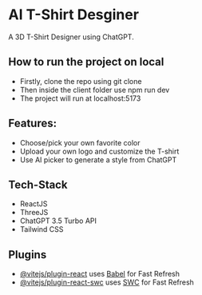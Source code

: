 # AI T-Shirt Desginer

A 3D T-Shirt Designer using ChatGPT.

## How to run the project on local 

- Firstly, clone the repo using git clone
- Then inside the client folder use npm run dev
- The project will run at localhost:5173

## Features:

- Choose/pick your own favorite color
- Upload your own logo and customize the T-shirt
- Use AI picker to generate a style from ChatGPT 

## Tech-Stack
- ReactJS
- ThreeJS
- ChatGPT 3.5 Turbo API
- Tailwind CSS


## Plugins
- [@vitejs/plugin-react](https://github.com/vitejs/vite-plugin-react/blob/main/packages/plugin-react/README.md) uses [Babel](https://babeljs.io/) for Fast Refresh
- [@vitejs/plugin-react-swc](https://github.com/vitejs/vite-plugin-react-swc) uses [SWC](https://swc.rs/) for Fast Refresh

